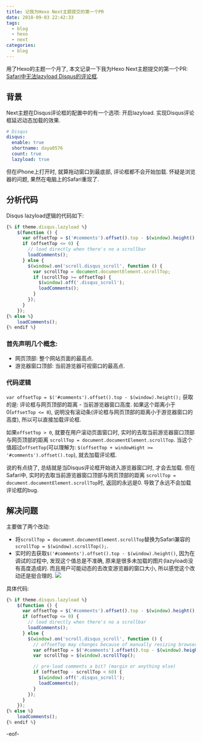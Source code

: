 ```yaml
---
title: 记我为Hexo Next主题提交的第一个PR
date: 2018-09-03 22:42:33
tags:
  - blog
  - hexo
  - next
categories:
  - blog
---
```


用了Hexo的主题一个月了, 本文记录一下我为Hexo Next主题提交的第一个PR: [Safari中无法lazyload Disqus的评论框](https://github.com/theme-next/hexo-theme-next/pull/406). 

## 背景
Next主题在Disqus评论框的配置中的有一个选项: 开启lazyload. 实现Disqus评论框延迟动态加载的效果. 

```yaml
# Disqus
disqus:
  enable: true
  shortname: daya0576
  count: true
  lazyload: true
```

但在iPhone上打开时, 就算拖动窗口到最底部, 评论框都不会开始加载. 怀疑是浏览器的问题, 果然在电脑上的Safari重现了. 

<!--more-->

## 分析代码
Disqus lazyload逻辑的代码如下: 
```js
{% if theme.disqus.lazyload %}
    $(function () {
      var offsetTop = $('#comments').offset().top - $(window).height();
      if (offsetTop <= 0) {
        // load directly when there's no a scrollbar
        loadComments();
      } else {
        $(window).on('scroll.disqus_scroll', function () {
          var scrollTop = document.documentElement.scrollTop;
          if (scrollTop >= offsetTop) {
            $(window).off('.disqus_scroll');
            loadComments();
          }
        });
      }
    });
{% else %}
    loadComments();
{% endif %}
```

### 首先声明几个概念:
- 网页顶部: 整个网站页面的最高点. 
- 游览器窗口顶部: 当前游览器可视窗口的最高点. 

### 代码逻辑
`var offsetTop = $('#comments').offset().top - $(window).height();` 获取的是: 评论框与网页顶部的距离 - 当前游览器窗口高度. 如果这个距离小于0(`offsetTop <= 0`), 说明没有滚动条(评论框与网页顶部的距离小于游览器窗口的高度), 所以可以直接加载评论框.   

如果`offsetTop > 0`, 就要在用户滚动页面窗口时, 实时的去取当前游览器窗口顶部与网页顶部的距离 `scrollTop = document.documentElement.scrollTop`. 当这个值超过`offsetTop`(可以理解为: `$(offsetTop + windowHight >= '#comments').offset().top`), 就去加载评论框. 

说的有点绕了, 总结就是当Disqus评论框开始进入游览器窗口时, 才会去加载. 但在Safari中, 实时的去取当前游览器窗口顶部与网页顶部的距离 `scrollTop = document.documentElement.scrollTop`时, 返回的永远是0. 导致了永远不会加载评论框的bug.


## 解决问题
主要做了两个改动: 
- 将`scrollTop = document.documentElement.scrollTop`替换为Safari兼容的`scrollTop = $(window).scrollTop();`. 
- 实时的去获取`$('#comments').offset().top - $(window).height()`, 因为在调试的过程中, 发现这个值总是不准确, 原来是很多未加载的图片(lazyload)没有高度造成的. 而且用户可能动态的去改变游览器的窗口大小, 所以感觉这个改动还是挺合理的.
![](/images/blog/1800903_hexo_next_first_pr/15359887018737.jpg)


具体代码: 
```js
{% if theme.disqus.lazyload %}
    $(function () {
      var offsetTop = $('#comments').offset().top - $(window).height();
      if (offsetTop <= 0) {
        // load directly when there's no a scrollbar
        loadComments();
      } else {
        $(window).on('scroll.disqus_scroll', function () {
          // offsetTop may changes because of manually resizing browser window or lazy loading images.
          var offsetTop = $('#comments').offset().top - $(window).height();
          var scrollTop = $(window).scrollTop();

          // pre-load comments a bit? (margin or anything else)
          if (offsetTop - scrollTop < 60) {
            $(window).off('.disqus_scroll');
            loadComments();
          }
        });
      }
    });
{% else %}
    loadComments();
{% endif %}
```

-eof-

